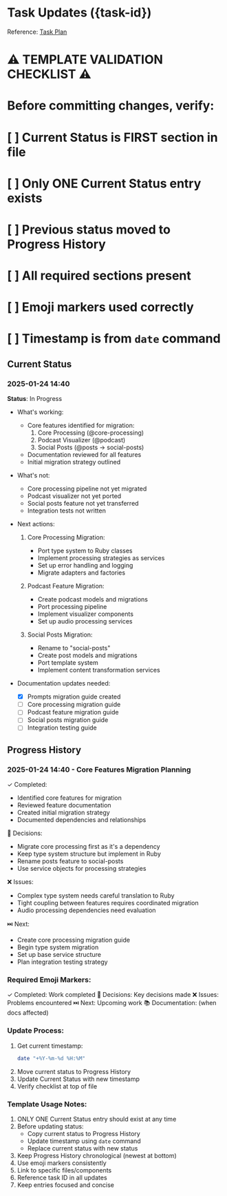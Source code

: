 # Task Updates ({task-id})

Reference: [Task Plan](./plan.md)

# ⚠️ TEMPLATE VALIDATION CHECKLIST ⚠️

# Before committing changes, verify:

# [ ] Current Status is FIRST section in file

# [ ] Only ONE Current Status entry exists

# [ ] Previous status moved to Progress History

# [ ] All required sections present

# [ ] Emoji markers used correctly

# [ ] Timestamp is from `date` command

## Current Status

### 2025-01-24 14:40

**Status**: In Progress

- What's working:

  - Core features identified for migration:
    1. Core Processing (@core-processing)
    2. Podcast Visualizer (@podcast)
    3. Social Posts (@posts → social-posts)
  - Documentation reviewed for all features
  - Initial migration strategy outlined

- What's not:

  - Core processing pipeline not yet migrated
  - Podcast visualizer not yet ported
  - Social posts feature not yet transferred
  - Integration tests not written

- Next actions:

  1. Core Processing Migration:

     - Port type system to Ruby classes
     - Implement processing strategies as services
     - Set up error handling and logging
     - Migrate adapters and factories

  2. Podcast Feature Migration:

     - Create podcast models and migrations
     - Port processing pipeline
     - Implement visualizer components
     - Set up audio processing services

  3. Social Posts Migration:
     - Rename to "social-posts"
     - Create post models and migrations
     - Port template system
     - Implement content transformation services

- Documentation updates needed:
  - [x] Prompts migration guide created
  - [ ] Core processing migration guide
  - [ ] Podcast feature migration guide
  - [ ] Social posts migration guide
  - [ ] Integration testing guide

## Progress History

### 2025-01-24 14:40 - Core Features Migration Planning

✓ Completed:

- Identified core features for migration
- Reviewed feature documentation
- Created initial migration strategy
- Documented dependencies and relationships

🤔 Decisions:

- Migrate core processing first as it's a dependency
- Keep type system structure but implement in Ruby
- Rename posts feature to social-posts
- Use service objects for processing strategies

❌ Issues:

- Complex type system needs careful translation to Ruby
- Tight coupling between features requires coordinated migration
- Audio processing dependencies need evaluation

⏭️ Next:

- Create core processing migration guide
- Begin type system migration
- Set up base service structure
- Plan integration testing strategy

### Required Emoji Markers:

✓ Completed: Work completed
🤔 Decisions: Key decisions made
❌ Issues: Problems encountered
⏭️ Next: Upcoming work
📚 Documentation: (when docs affected)

### Update Process:

1. Get current timestamp:
   ```bash
   date "+%Y-%m-%d %H:%M"
   ```
2. Move current status to Progress History
3. Update Current Status with new timestamp
4. Verify checklist at top of file

### Template Usage Notes:

1. ONLY ONE Current Status entry should exist at any time
2. Before updating status:
   - Copy current status to Progress History
   - Update timestamp using `date` command
   - Replace current status with new status
3. Keep Progress History chronological (newest at bottom)
4. Use emoji markers consistently
5. Link to specific files/components
6. Reference task ID in all updates
7. Keep entries focused and concise

